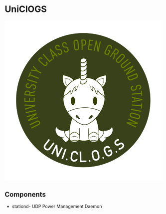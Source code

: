 # UniClOGS
![alt text](https://github.com/oresat/uniclogs/raw/master/uniclogs.png "UniClOGS")
## Components
* stationd- UDP Power Management Daemon
